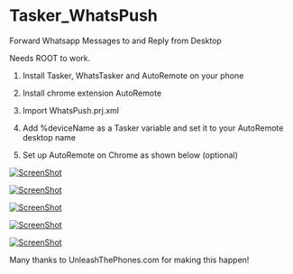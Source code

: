 Tasker_WhatsPush
================

Forward Whatsapp Messages to and Reply from Desktop

Needs ROOT to work. 

1) Install Tasker, WhatsTasker and AutoRemote on your phone

2) Install chrome extension AutoRemote

3) Import WhatsPush.prj.xml

4) Add %deviceName as a Tasker variable and set it to your AutoRemote desktop name

5) Set up AutoRemote on Chrome as shown below (optional)

[![ScreenShot](https://raw.githubusercontent.com/kdheepak89/Tasker_WhatsPush/master/img/AutoRemote%20Profiles.png)](https://www.youtube.com/watch?v=plTJ5NGCchM)

[![ScreenShot](https://raw.githubusercontent.com/kdheepak89/Tasker_WhatsPush/master/img/Start%20conversation.png)](https://www.youtube.com/watch?v=plTJ5NGCchM)

[![ScreenShot](https://raw.githubusercontent.com/kdheepak89/Tasker_WhatsPush/master/img/Notifications.png)](https://www.youtube.com/watch?v=plTJ5NGCchM)

[![ScreenShot](https://raw.githubusercontent.com/kdheepak89/Tasker_WhatsPush/master/img/Screenshot1.jpg)](https://www.youtube.com/watch?v=plTJ5NGCchM)

[![ScreenShot](https://raw.githubusercontent.com/kdheepak89/Tasker_WhatsPush/master/img/Screenshot2.png)](https://www.youtube.com/watch?v=plTJ5NGCchM)

Many thanks to UnleashThePhones.com for making this happen!
